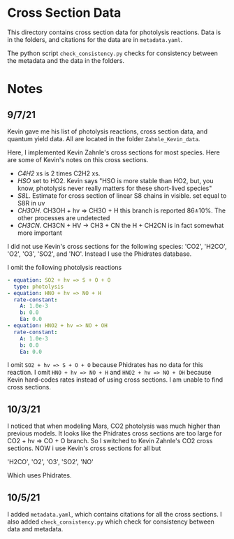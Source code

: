 
# Cross Section Data

This directory contains cross section data for photolysis reactions. Data is in the folders, and citations for the data are in `metadata.yaml`.

The python script `check_consistency.py` checks for consistency between the metadata and the data in the folders.

# Notes

## 9/7/21

Kevin gave me his list of photolysis reactions, cross section data, and quantum yield data. All are located in the folder `Zahnle_Kevin_data`.

Here, I implemented Kevin Zahnle's cross sections for most species. Here are some of Kevin's notes on this cross sections.

- *C4H2* xs is 2 times C2H2 xs.
- *HSO* set to HO2. Kevin says "HSO is more stable than HO2, but, you know, photolysis never really matters for these short-lived species"
- *S8L*. Estimate for cross section of linear S8 chains in visible. set equal to S8R in uv
- *CH3OH*. CH3OH + hv  => CH3O +  H this branch is reported 86±10%. The other processes are undetected
- *CH3CN*. CH3CN + HV  -> CH3 +  CN the H + CH2CN is in fact somewhat more important

I did not use Kevin's cross sections for the following species: 'CO2', 'H2CO', 'O2', 'O3', 'SO2', and 'NO'. Instead I use the Phidrates database.

I omit the following photolysis reactions

```yaml
- equation: SO2 + hv => S + O + O
  type: photolysis
- equation: HNO + hv => NO + H
  rate-constant:
    A: 1.0e-3
    b: 0.0
    Ea: 0.0
- equation: HNO2 + hv => NO + OH
  rate-constant:
    A: 1.0e-3
    b: 0.0
    Ea: 0.0
```

I omit `SO2 + hv => S + O + O` because Phidrates has no data for this reaction. I omit `HNO + hv => NO + H` and `HNO2 + hv => NO + OH` because Kevin hard-codes rates instead of using cross sections. I am unable to find cross sections. 

## 10/3/21

I noticed that when modeling Mars, CO2 photolysis was much higher than previous models. It looks like the Phidrates cross sections are too large for CO2 + hv => CO + O branch. So I switched to Kevin Zahnle's CO2 cross sections. NOW i use Kevin's cross sections for all but

'H2CO', 'O2', 'O3', 'SO2', 'NO'

Which uses Phidrates.

## 10/5/21

I added `metadata.yaml`, which contains citations for all the cross sections. I also added `check_consistency.py` which check for consistency between data and metadata.


